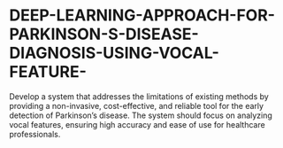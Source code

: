 # DEEP-LEARNING-APPROACH-FOR-PARKINSON-S-DISEASE-DIAGNOSIS-USING-VOCAL-FEATURE-
Develop a system that addresses the limitations of existing methods by providing a non-invasive, cost-effective, and reliable tool for the early detection of Parkinson’s disease. The system should focus on analyzing vocal features, ensuring high accuracy and ease of use for healthcare professionals.
